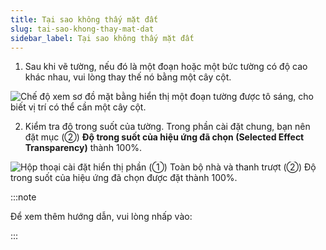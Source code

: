 ```yaml
---
title: Tại sao không thấy mặt đất
slug: tai-sao-khong-thay-mat-dat
sidebar_label: Tại sao không thấy mặt đất
---
```


1. Sau khi vẽ tường, nếu đó là một đoạn hoặc một bức tường có độ cao khác nhau, vui lòng thay thế nó bằng một cây cột.

![Chế độ xem sơ đồ mặt bằng hiển thị một đoạn tường được tô sáng, cho biết vị trí có thể cần một cây cột.](https://storage.googleapis.com/jegavn_kb/images/fc53b8f2-cee3-4612-927a-9a9801c8c8a8.png)

2. Kiểm tra độ trong suốt của tường. Trong phần cài đặt chung, bạn nên đặt mục (②) **Độ trong suốt của hiệu ứng đã chọn (Selected Effect Transparency)** thành 100%.

![Hộp thoại cài đặt hiển thị phần (①) Toàn bộ nhà và thanh trượt (②) Độ trong suốt của hiệu ứng đã chọn được đặt thành 100%.](https://storage.googleapis.com/jegavn_kb/images/d763d05e-1c8b-4cc6-bcdb-ce3d6a3306a1.png)

:::note

Để xem thêm hướng dẫn, vui lòng nhấp vào: 



:::